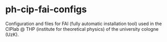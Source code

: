 # ph-cip-fai-configs
 Configuration and files for FAI (fully automatic installation tool) used in the CIPlab @ THP (institute for theoretical physics) of the university cologne (UzK).
